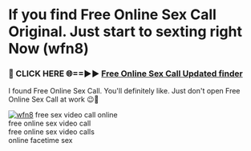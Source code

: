 # If you find Free Online Sex Call Original. Just start to sexting right Now (wfn8)

<h3>🔴 CLICK HERE 🌐==►► <a href="https://tinyurl.com/mtbk5fxa" rel="nofollow">Free Online Sex Call Updated finder</a></h3>

I found Free Online Sex Call. You'll definitely like. Just don't open Free Online Sex Call at work 😉💬

[![wfn8](https://i.imgur.com/Q8WKrnY.jpeg)](https://tinyurl.com/mtbk5fxa)
free sex video call online<br>
free online sex video call<br>
free online sex video calls<br>
online facetime sex